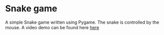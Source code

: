 # Snake game

A simple Snake game written using Pygame. The snake is controlled by the mouse. A video demo can be found here [here](https://www.dropbox.com/scl/fi/rrnvbeo5u1d9su0avmlhn/gameplay_vid.mp4?rlkey=ycb86jmroatbklz0jnd26s0ic&dl=0)

